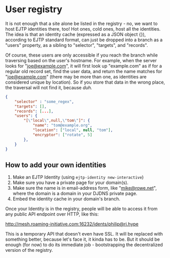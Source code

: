 # User registry

It is not enough that a site alone be listed in the registry - no, we want to host EJTP identities there, too! Hot ones, cold ones, host all the identities. The idea is that an identity cache (expressed as a JSON object {}), according to EJTP standard format, can just be dropped into a branch as a "users" property, as a sibling to "selector", "targets", and "records".

Of course, these users are only accessible if you reach the branch while traversing based on the user's hostname. For example, when the server looks for "joe@example.com", it will first look up "example.com" as if for a regular old record set, find the user data, and return the name matches for "joe@example.com" (there may be more than one, as identities are considered unique by location). So if you store that data in the wrong place, the traversal will not find it, because *duh.*

```json
{
    "selector" : "some_regex",
    "targets": [],
    "records": [...],
    "users": {
        "[\"local\",null,\"tom\"]": {
            "name": "tom@example.org",
            "location": ["local", null, "tom"],
            "encryptor": ["rotate", 5]
        },
    }
}
``````

## How to add your own identities

1. Make an EJTP Identity (using `ejtp-identity new-interactive`)
2. Make sure you have a private page for your domain(s).
3. Make sure the name is in email-address form, like "mike@rowe.net", where the domain is a domain in your DJDNS private page.
4. Embed the identity cache in your domain's branch.

Once your Identity is in the registry, people will be able to access it from any public API endpoint over HTTP, like this:

http://mesh.roaming-initiative.com:16232/idents/philip@ri.hype

This is a temporary API that doesn't even have SSL. It will be replaced with something better, because let's face it, it kinda has to be. But it should be enough (for now) to do its immediate job - bootstrapping the decentralized version of the registry.

